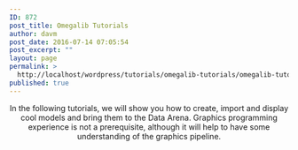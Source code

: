 ```yaml
---
ID: 872
post_title: Omegalib Tutorials
author: davm
post_date: 2016-07-14 07:05:54
post_excerpt: ""
layout: page
permalink: >
  http://localhost/wordpress/tutorials/omegalib-tutorials/omegalib-tutorial/
published: true
---
```

<p style="text-align: center;">In the following tutorials, we will show you how to create, import and display cool models and bring them to the Data Arena. Graphics programming experience is not a prerequisite, although it will help to have some understanding of the graphics pipeline.</p>